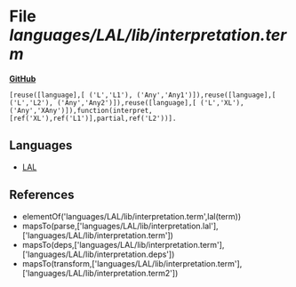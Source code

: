 # File _languages/LAL/lib/interpretation.term_
**[GitHub](https://github.com/softlang/yas/blob/master/languages/LAL/lib/interpretation.term)**
```
[reuse([language],[ ('L','L1'), ('Any','Any1')]),reuse([language],[ ('L','L2'), ('Any','Any2')]),reuse([language],[ ('L','XL'), ('Any','XAny')]),function(interpret,[ref('XL'),ref('L1')],partial,ref('L2'))].
```

## Languages
* [LAL](../languages/LAL.md)

## References
* elementOf('languages/LAL/lib/interpretation.term',lal(term))
* mapsTo(parse,['languages/LAL/lib/interpretation.lal'],['languages/LAL/lib/interpretation.term'])
* mapsTo(deps,['languages/LAL/lib/interpretation.term'],['languages/LAL/lib/interpretation.deps'])
* mapsTo(transform,['languages/LAL/lib/interpretation.term'],['languages/LAL/lib/interpretation.term2'])
